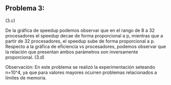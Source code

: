 ## Problema 3:
(3.c)

De la gráfica de speedup podemos observar que en el rango de 8 a 32 procesadores el speedup decae de forma proporcional a p, mientras que a partir de 32 procesadores, el speedup sube de forma proporcional a p.
Respecto a la gráfica de eficiencia vs procesadores, podemos observar que la relación que presentan ambos parámetros son inversamente proporcional.
(3.d) 

Observación: En este problema se realizó la experimentación seteando n=10^4, ya que para valores mayores ocurren problemas relacionados a límites de memoria.
